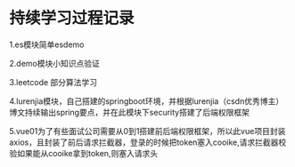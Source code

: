 # **持续学习过程记录** 

1.es模块简单esdemo

2.demo模块小知识点验证

3.leetcode 部分算法学习

4.lurenjia模块，自己搭建的springboot环境，并根据lurenjia（csdn优秀博主） 博文持续输出spring要点，并在此模块下security搭建了后端权限框架

5.vue01为了有些面试公司需要从0到1搭建前后端权限框架，所以此vue项目封装axios，且封装了前后请求拦截器，登录的时候把token塞入cooike,请求拦截器校验如果能从cooike拿到token,则塞入请求头
